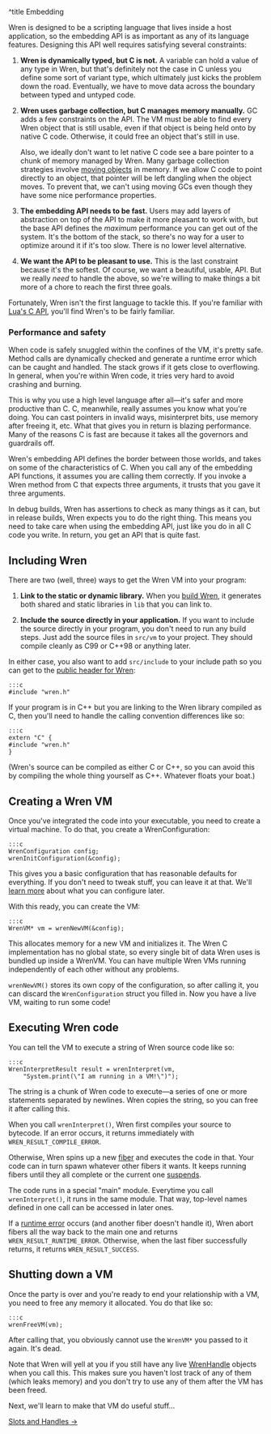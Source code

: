^title Embedding

Wren is designed to be a scripting language that lives inside a host
application, so the embedding API is as important as any of its language
features. Designing this API well requires satisfying several constraints:

1. **Wren is dynamically typed, but C is not.** A variable can hold a value of
   any type in Wren, but that's definitely not the case in C unless you define
   some sort of variant type, which ultimately just kicks the problem down the
   road. Eventually, we have to move data across the boundary between typed and
   untyped code.

2. **Wren uses garbage collection, but C manages memory manually.** GC adds a
   few constraints on the API. The VM must be able to find every Wren object
   that is still usable, even if that object is being held onto by native C
   code. Otherwise, it could free an object that's still in use.

    Also, we ideally don't want to let native C code see a bare pointer to a
    chunk of memory managed by Wren. Many garbage collection strategies involve
    [moving objects][] in memory. If we allow C code to point directly to an
    object, that pointer will be left dangling when the object moves. To prevent
    that, we can't using moving GCs even though they have some nice performance
    properties.

3. **The embedding API needs to be fast.** Users may add layers of abstraction
   on top of the API to make it more pleasant to work with, but the base API
   defines the *maximum* performance you can get out of the system. It's the
   bottom of the stack, so there's no way for a user to optimize around it if
   it's too slow. There is no lower level alternative.

4. **We want the API to be pleasant to use.** This is the last constraint
   because it's the softest. Of course, we want a beautiful, usable, API. But we
   really *need* to handle the above, so we're willing to make things a bit more
   of a chore to reach the first three goals.

[moving objects]: https://en.wikipedia.org/wiki/Tracing_garbage_collection#Copying_vs._mark-and-sweep_vs._mark-and-don.27t-sweep

Fortunately, Wren isn't the first language to tackle this. If you're familiar
with [Lua's C API][lua], you'll find Wren's to be fairly familiar.

[lua]: https://www.lua.org/pil/24.html

### Performance and safety

When code is safely snuggled within the confines of the VM, it's pretty safe.
Method calls are dynamically checked and generate a runtime error which can be
caught and handled. The stack grows if it gets close to overflowing. In general,
when you're within Wren code, it tries very hard to avoid crashing and burning.

This is why you use a high level language after all&mdash;it's safer and more
productive than C. C, meanwhile, really assumes you know what you're doing. You
can cast pointers in invalid ways, misinterpret bits, use memory after freeing
it, etc. What that gives you in return is blazing performance. Many of the
reasons C is fast are because it takes all the governors and guardrails off.

Wren's embedding API defines the border between those worlds, and takes on some
of the characteristics of C. When you call any of the embedding API functions,
it assumes you are calling them correctly. If you invoke a Wren method from C
that expects three arguments, it trusts that you gave it three arguments.

In debug builds, Wren has assertions to check as many things as it can, but in
release builds, Wren expects you to do the right thing. This means you need to
take care when using the embedding API, just like you do in all C code you
write. In return, you get an API that is quite fast.

## Including Wren

There are two (well, three) ways to get the Wren VM into your program:

1.  **Link to the static or dynamic library.** When you [build Wren][build], it
    generates both shared and static libraries in `lib` that you can link to.

2.  **Include the source directly in your application.** If you want to include
    the source directly in your program, you don't need to run any build steps.
    Just add the source files in `src/vm` to your project. They should compile
    cleanly as C99 or C++98 or anything later.

[build]: ../getting-started.html

In either case, you also want to add `src/include` to your include path so you
can get to the [public header for Wren][wren.h]:

[wren.h]: https://github.com/munificent/wren/blob/master/src/include/wren.h

    :::c
    #include "wren.h"

If your program is in C++ but you are linking to the Wren library compiled as C,
then you'll need to handle the calling convention differences like so:

    :::c
    extern "C" {
    #include "wren.h"
    }

(Wren's source can be compiled as either C or C++, so you can avoid this by
compiling the whole thing yourself as C++. Whatever floats your boat.)

## Creating a Wren VM

Once you've integrated the code into your executable, you need to create a
virtual machine. To do that, you create a WrenConfiguration:

    :::c
    WrenConfiguration config;
    wrenInitConfiguration(&config);

This gives you a basic configuration that has reasonable defaults for
everything. If you don't need to tweak stuff, you can leave it at that. We'll
[learn more][configuration] about what you can configure later.

[configuration]: configuration.html

With this ready, you can create the VM:

    :::c
    WrenVM* vm = wrenNewVM(&config);

This allocates memory for a new VM and initializes it. The Wren C implementation
has no global state, so every single bit of data Wren uses is bundled up inside
a WrenVM. You can have multiple Wren VMs running independently of each other
without any problems.

`wrenNewVM()` stores its own copy of the configuration, so after calling it, you
can discard the `WrenConfiguration` struct you filled in. Now you have a live
VM, waiting to run some code!

## Executing Wren code

You can tell the VM to execute a string of Wren source code like so:

    :::c
    WrenInterpretResult result = wrenInterpret(vm,
        "System.print(\"I am running in a VM!\")");

The string is a chunk of Wren code to execute&mdash;a series of one or more
statements separated by newlines. Wren copies the string, so you can free it
after calling this.

When you call `wrenInterpret()`, Wren first compiles your source to bytecode. If
an error occurs, it returns immediately with `WREN_RESULT_COMPILE_ERROR`.

Otherwise, Wren spins up a new [fiber][] and executes the code in that. Your
code can in turn spawn whatever other fibers it wants. It keeps running fibers
until they all complete or the current one [suspends].

[fiber]: ../concurrency.html
[suspends]: ../modules/core/fiber.html#fiber.suspend()

The code runs in a special "main" module. Everytime you call `wrenInterpret()`,
it runs in the same module. That way, top-level names defined in one call can be
accessed in later ones.

If a [runtime error][] occurs (and another fiber doesn't handle it), Wren abort
fibers all the way back to the main one and returns `WREN_RESULT_RUNTIME_ERROR`.
Otherwise, when the last fiber successfully returns, it returns
`WREN_RESULT_SUCCESS`.

[runtime error]: error-handling.html

## Shutting down a VM

Once the party is over and you're ready to end your relationship with a VM, you
need to free any memory it allocated. You do that like so:

    :::c
    wrenFreeVM(vm);

After calling that, you obviously cannot use the `WrenVM*` you passed to it
again. It's dead.

Note that Wren will yell at you if you still have any live [WrenHandle][handle]
objects when you call this. This makes sure you haven't lost track of any of
them (which leaks memory) and you don't try to use any of them after the VM has
been freed.

[handle]: slots-and-handles.html#handles

Next, we'll learn to make that VM do useful stuff...

<a class="right" href="slots-and-handles.html">Slots and Handles &rarr;</a>
